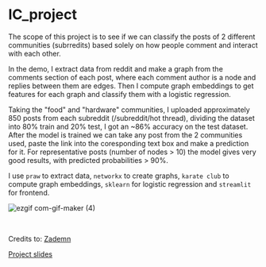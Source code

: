 # IC_project


The scope of this project is to see if we can classify the posts of 2 different communities (subrredits) based solely on how people comment and interact with each other.  
  
In the demo, I extract data from reddit and make a graph from the comments section of each post, where each comment author is a node and replies between them are edges. Then I compute graph embeddings to get features for each graph and classify them with a logistic regression.  
  
Taking the "food" and "hardware" communities, I uploaded approximately 850 posts from each subreddit (/subreddit/hot thread), dividing the dataset into 80% train and 20% test, I got an ~86% accuracy on the test dataset.  
After the model is trained we can take any post from the 2 communities used, paste the link into the coresponding text box and make a prediction for it. For representative posts (number of nodes > 10) the model gives very good results, with predicted probabilities > 90%.  
  
I use `praw` to extract data, `networkx` to create graphs, `karate club` to compute graph embeddings, `sklearn` for logistic regression and `streamlit` for frontend.  
  
![ezgif com-gif-maker (4)](https://user-images.githubusercontent.com/80581374/171453955-66e36358-5da6-4169-b578-a853e8216fa3.gif)

<br>

Credits to: [Zademn](https://github.com/zademn/netsci-labs)  
  
[Project slides](https://docs.google.com/presentation/d/1twZQt5kfJM_3CR6FvFMjb7uANKvTazUnuf5gkDw7zJ4/edit?usp=sharing)
